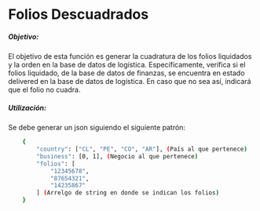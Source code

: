 # Folios Descuadrados
##### Objetivo:
El objetivo de esta función es generar la cuadratura de los folios liquidados y la orden en la base de datos de logística.
Específicamente, verifica si el folios liquidado, de la base de datos de finanzas, se encuentra en estado delivered en la base de datos de logística. En caso que no sea así, indicará que el folio no cuadra.
##### Utilización:
Se debe generar un json siguiendo el siguiente patrón:
```sh
    {
        "country": ["CL", "PE", "CO", "AR"], (País al que pertenece)
        "business": [0, 1], (Negocio al que pertenece)
        "folios": [
            "12345678",
            "87654321",
            "14235867"
        ] (Arrelgo de string en donde se indican los folios)
    }
```